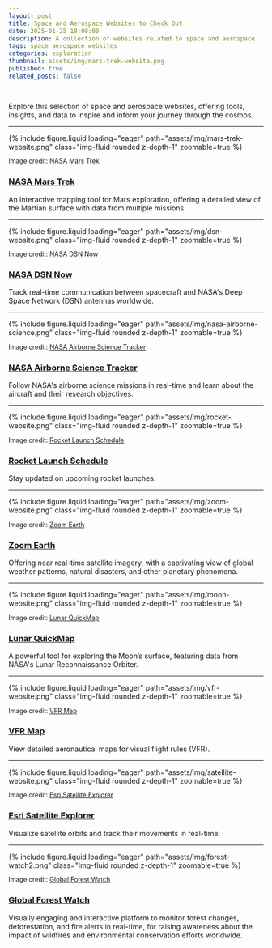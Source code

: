```yaml
---
layout: post
title: Space and Aerospace Websites to Check Out
date: 2025-01-25 18:00:00
description: A collection of websites related to space and aerospace.
tags: space aerospace websites
categories: exploration
thumbnail: assets/img/mars-trek-website.png
published: true
related_posts: false

---
```


Explore this selection of space and aerospace websites, offering tools, insights, and data to inspire and inform your journey through the cosmos.

---

<div class="row mt-3">
    <div class="col-sm mt-3 mt-md-0">
        {% include figure.liquid loading="eager" path="assets/img/mars-trek-website.png" class="img-fluid rounded z-depth-1" zoomable=true %}
        <p class="text-muted mt-2" style="font-size: 0.9em;">
            Image credit: <a href="https://trek.nasa.gov/mars/" target="_blank">NASA Mars Trek</a>
        </p>
    </div>
    <div class="col-sm mt-3 mt-md-0">
        <h3><a href="https://trek.nasa.gov/mars/" target="_blank">NASA Mars Trek</a></h3>
        <p>An interactive mapping tool for Mars exploration, offering a detailed view of the Martian surface with data from multiple missions.</p>
    </div>
</div>

---

<div class="row mt-3">
    <div class="col-sm mt-3 mt-md-0">
        {% include figure.liquid loading="eager" path="assets/img/dsn-website.png" class="img-fluid rounded z-depth-1" zoomable=true %}
        <p class="text-muted mt-2" style="font-size: 0.9em;">
            Image credit: <a href="https://eyes.nasa.gov/apps/dsn-now/" target="_blank">NASA DSN Now</a>
        </p>
    </div>
    <div class="col-sm mt-3 mt-md-0">
        <h3><a href="https://eyes.nasa.gov/apps/dsn-now/" target="_blank">NASA DSN Now</a></h3>
        <p>Track real-time communication between spacecraft and NASA's Deep Space Network (DSN) antennas worldwide.</p>
    </div>
</div>

---

<div class="row mt-3">
    <div class="col-sm mt-3 mt-md-0">
        {% include figure.liquid loading="eager" path="assets/img/nasa-airborne-science.png" class="img-fluid rounded z-depth-1" zoomable=true %}
        <p class="text-muted mt-2" style="font-size: 0.9em;">
            Image credit: <a href="https://airbornescience.nasa.gov/tracker/" target="_blank">NASA Airborne Science Tracker</a>
        </p>
    </div>
    <div class="col-sm mt-3 mt-md-0">
        <h3><a href="https://airbornescience.nasa.gov/tracker/" target="_blank">NASA Airborne Science Tracker</a></h3>
        <p>Follow NASA's airborne science missions in real-time and learn about the aircraft and their research objectives.</p>
    </div>
</div>

---

<div class="row mt-3">
    <div class="col-sm mt-3 mt-md-0">
        {% include figure.liquid loading="eager" path="assets/img/rocket-website.png" class="img-fluid rounded z-depth-1" zoomable=true %}
        <p class="text-muted mt-2" style="font-size: 0.9em;">
            Image credit: <a href="https://rocketlaunch.org" target="_blank">Rocket Launch Schedule</a>
        </p>
    </div>
    <div class="col-sm mt-3 mt-md-0">
        <h3><a href="https://rocketlaunch.org" target="_blank">Rocket Launch Schedule</a></h3>
        <p>Stay updated on upcoming rocket launches.</p>
    </div>
</div>

---

<div class="row mt-3">
    <div class="col-sm mt-3 mt-md-0">
        {% include figure.liquid loading="eager" path="assets/img/zoom-website.png" class="img-fluid rounded z-depth-1" zoomable=true %}
        <p class="text-muted mt-2" style="font-size: 0.9em;">
            Image credit: <a href="https://zoom.earth" target="_blank">Zoom Earth</a>
        </p>
    </div>
    <div class="col-sm mt-3 mt-md-0">
        <h3><a href="https://zoom.earth" target="_blank">Zoom Earth</a></h3>
        <p>Offering near real-time satellite imagery, with a captivating view of global weather patterns, natural disasters, and other planetary phenomena.</p>
    </div>
</div>

---


<div class="row mt-3">
    <div class="col-sm mt-3 mt-md-0">
        {% include figure.liquid loading="eager" path="assets/img/moon-website.png" class="img-fluid rounded z-depth-1" zoomable=true %}
        <p class="text-muted mt-2" style="font-size: 0.9em;">
            Image credit: <a href="https://quickmap.lroc.asu.edu/" target="_blank">Lunar QuickMap</a>
        </p>
    </div>
    <div class="col-sm mt-3 mt-md-0">
        <h3><a href="https://quickmap.lroc.asu.edu/" target="_blank">Lunar QuickMap</a></h3>
        <p>A powerful tool for exploring the Moon’s surface, featuring data from NASA's Lunar Reconnaissance Orbiter.</p>
    </div>
</div>

---



<div class="row mt-3">
    <div class="col-sm mt-3 mt-md-0">
        {% include figure.liquid loading="eager" path="assets/img/vfr-website.png" class="img-fluid rounded z-depth-1" zoomable=true %}
        <p class="text-muted mt-2" style="font-size: 0.9em;">
            Image credit: <a href="https://vfrmap.com" target="_blank">VFR Map</a>
        </p>
    </div>
    <div class="col-sm mt-3 mt-md-0">
        <h3><a href="https://vfrmap.com" target="_blank">VFR Map</a></h3>
        <p>View detailed aeronautical maps for visual flight rules (VFR).</p>
    </div>
</div>

---

<div class="row mt-3">
    <div class="col-sm mt-3 mt-md-0">
        {% include figure.liquid loading="eager" path="assets/img/satellite-website.png" class="img-fluid rounded z-depth-1" zoomable=true %}
        <p class="text-muted mt-2" style="font-size: 0.9em;">
            Image credit: <a href="https://geoxc-apps.bd.esri.com/space/satellite-explorer/#" target="_blank">Esri Satellite Explorer</a>
        </p>
    </div>
    <div class="col-sm mt-3 mt-md-0">
        <h3><a href="https://geoxc-apps.bd.esri.com/space/satellite-explorer/#" target="_blank">Esri Satellite Explorer</a></h3>
        <p>Visualize satellite orbits and track their movements in real-time.</p>
    </div>
</div>

---



<div class="row mt-3">
    <div class="col-sm mt-3 mt-md-0">
        {% include figure.liquid loading="eager" path="assets/img/forest-watch2.png" class="img-fluid rounded z-depth-1" zoomable=true %}
        <p class="text-muted mt-2" style="font-size: 0.9em;">
            Image credit: <a href="https://www.globalforestwatch.org/map/" target="_blank">Global Forest Watch</a>
        </p>
    </div>
    <div class="col-sm mt-3 mt-md-0">
        <h3><a href="https://www.globalforestwatch.org/map/" target="_blank">Global Forest Watch</a></h3>
        <p>Visually engaging and interactive platform to monitor forest changes, deforestation, and fire alerts in real-time, for raising awareness about the impact of wildfires and environmental conservation efforts worldwide.</p>
    </div>
</div>



